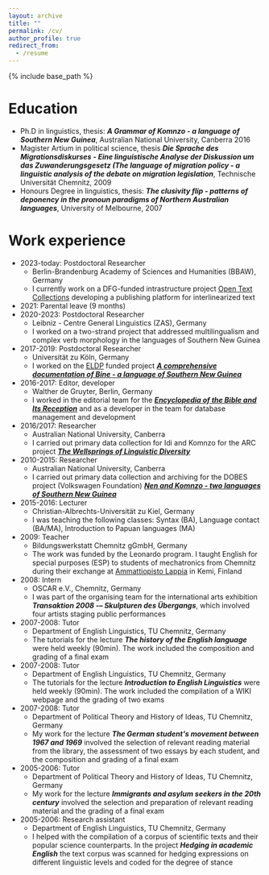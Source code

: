 ```yaml
---
layout: archive
title: ""
permalink: /cv/
author_profile: true
redirect_from:
  - /resume
---
```


{% include base_path %}

Education
======
* Ph.D in linguistics, thesis: ***A Grammar of Komnzo - a language of Southern New Guinea***, Australian National University, Canberra 2016
* Magister Artium in political science, thesis ***Die Sprache des Migrationsdiskurses - Eine linguistische Analyse der Diskussion um das Zuwanderungsgesetz (The language of migration policy - a linguistic analysis of the debate on migration legislation***, Technische Universität Chemnitz, 2009
* Honours Degree in linguistics, thesis: ***The clusivity flip - patterns of deponency in the pronoun paradigms of Northern Australian languages***, University of Melbourne, 2007

Work experience
======
* 2023-today: Postdoctoral Researcher
	* Berlin-Brandenburg Academy of Sciences and Humanities (BBAW), Germany
	* I currently work on a DFG-funded intrastructure project [Open Text Collections](opentextcollections.github.io) developing a publishing platform for interlinearized text
* 2021: Parental leave (9 months)
* 2020-2023: Postdoctoral Researcher
	* Leibniz - Centre General Linguistics (ZAS), Germany
	* I worked on a two-strand project that addressed multilingualism and complex verb morphology in the languages of Southern New Guinea
* 2017-2019: Postdoctoral Researcher
	* Universität zu Köln, Germany
	* I worked on the [ELDP](https://www.eldp.net/) funded project [***A comprehensive documentation of Bine - a language of Southern New Guinea***](https://www.elararchive.org/dk0471)
* 2016-2017: Editor, developer
	* Walther de Gruyter, Berlin, Germany
	* I worked in the editorial team for the [***Encyclopedia of the Bible and Its Reception***](https://www.degruyter.com/database/ebr/html) and as a developer in the team for database management and development
* 2016/2017: Researcher
	* Australian National University, Canberra
	* I carried out primary data collection for Idi and Komnzo for the ARC project [***The Wellsprings of Linguistic Diversity***](https://researchportalplus.anu.edu.au/en/projects/the-wellsprings-of-linguistics-diversity)
* 2010-2015: Researcher
	* Australian National University, Canberra
	* I carried out primary data collection and archiving for the DOBES project (Volkswagen Foundation) [***Nen and Komnzo - two languages of Southern New Guinea***](https://dobes.mpi.nl/projects/morehead/)
* 2015-2016: Lecturer
	* Christian-Albrechts-Universität zu Kiel, Germany
	* I was teaching the following classes: Syntax (BA), Language contact (BA/MA), Introduction to Papuan languages (MA)
* 2009: Teacher
	* Bildungswerkstatt Chemnitz gGmbH, Germany
	* The work was funded by the Leonardo program. I taught English for special purposes (ESP) to students of mechatronics from Chemnitz during their exchange at [Ammattiopisto Lappia](https://www.lappia.fi/) in Kemi, Finland
* 2008: Intern
	* OSCAR e.V., Chemnitz, Germany
	* I was part of the organising team for the international arts exhibition ***Transaktion 2008 -– Skulpturen des Übergangs***, which involved four artists staging public performances
* 2007-2008: Tutor
	* Department of English Linguistics, TU Chemnitz, Germany
	* The tutorials for the lecture ***The history of the English language*** were held weekly (90min). The work included the composition and grading of a final exam
* 2007-2008: Tutor
	* Department of English Linguistics, TU Chemnitz, Germany
	* The tutorials for the lecture ***Introduction to English Linguistics*** were held weekly (90min). The work included the compilation of a WIKI webpage and the grading of two exams
* 2007-2008: Tutor
	* Department of Political Theory and History of Ideas, TU Chemnitz, Germany
	* My work for the lecture ***The German student's movement between 1967 and 1969*** involved the selection of relevant reading material from the library, the assessment of two essays by each student, and the composition and grading of a final exam
* 2005-2006: Tutor
	* Department of Political Theory and History of Ideas, TU Chemnitz, Germany
	* My work for the lecture ***Immigrants and asylum seekers in the 20th century*** involved the selection and preparation of relevant reading material and the grading of a final exam
* 2005-2006: Research assistant
	* Department of English Linguistics, TU Chemnitz, Germany
	* I helped with the compilation of a corpus of scientific texts and their popular science counterparts. In the project ***Hedging in academic English*** the text corpus was scanned for hedging expressions on different linguistic levels and coded for the degree of stance